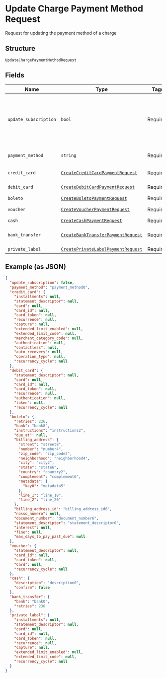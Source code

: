 
# Update Charge Payment Method Request

Request for updating the payment method of a charge

## Structure

`UpdateChargePaymentMethodRequest`

## Fields

| Name | Type | Tags | Description |
|  --- | --- | --- | --- |
| `update_subscription` | `bool` | Required | Indicates if the payment method from the subscription must also be updated |
| `payment_method` | `string` | Required | The new payment method |
| `credit_card` | [`CreateCreditCardPaymentRequest`](../../doc/models/create-credit-card-payment-request.md) | Required | Credit card data |
| `debit_card` | [`CreateDebitCardPaymentRequest`](../../doc/models/create-debit-card-payment-request.md) | Required | Debit card data |
| `boleto` | [`CreateBoletoPaymentRequest`](../../doc/models/create-boleto-payment-request.md) | Required | Boleto data |
| `voucher` | [`CreateVoucherPaymentRequest`](../../doc/models/create-voucher-payment-request.md) | Required | Voucher data |
| `cash` | [`CreateCashPaymentRequest`](../../doc/models/create-cash-payment-request.md) | Required | Cash data |
| `bank_transfer` | [`CreateBankTransferPaymentRequest`](../../doc/models/create-bank-transfer-payment-request.md) | Required | Bank Transfer data |
| `private_label` | [`CreatePrivateLabelPaymentRequest`](../../doc/models/create-private-label-payment-request.md) | Required | - |

## Example (as JSON)

```json
{
  "update_subscription": false,
  "payment_method": "payment_method0",
  "credit_card": {
    "installments": null,
    "statement_descriptor": null,
    "card": null,
    "card_id": null,
    "card_token": null,
    "recurrence": null,
    "capture": null,
    "extended_limit_enabled": null,
    "extended_limit_code": null,
    "merchant_category_code": null,
    "authentication": null,
    "contactless": null,
    "auto_recovery": null,
    "operation_type": null,
    "recurrency_cycle": null
  },
  "debit_card": {
    "statement_descriptor": null,
    "card": null,
    "card_id": null,
    "card_token": null,
    "recurrence": null,
    "authentication": null,
    "token": null,
    "recurrency_cycle": null
  },
  "boleto": {
    "retries": 226,
    "bank": "bank8",
    "instructions": "instructions2",
    "due_at": null,
    "billing_address": {
      "street": "street8",
      "number": "number4",
      "zip_code": "zip_code2",
      "neighborhood": "neighborhood4",
      "city": "city2",
      "state": "state6",
      "country": "country2",
      "complement": "complement6",
      "metadata": {
        "key0": "metadata5"
      },
      "line_1": "line_18",
      "line_2": "line_26"
    },
    "billing_address_id": "billing_address_id6",
    "nosso_numero": null,
    "document_number": "document_number6",
    "statement_descriptor": "statement_descriptor0",
    "interest": null,
    "fine": null,
    "max_days_to_pay_past_due": null
  },
  "voucher": {
    "statement_descriptor": null,
    "card_id": null,
    "card_token": null,
    "Card": null,
    "recurrency_cycle": null
  },
  "cash": {
    "description": "description0",
    "confirm": false
  },
  "bank_transfer": {
    "bank": "bank0",
    "retries": 236
  },
  "private_label": {
    "installments": null,
    "statement_descriptor": null,
    "card": null,
    "card_id": null,
    "card_token": null,
    "recurrence": null,
    "capture": null,
    "extended_limit_enabled": null,
    "extended_limit_code": null,
    "recurrency_cycle": null
  }
}
```

